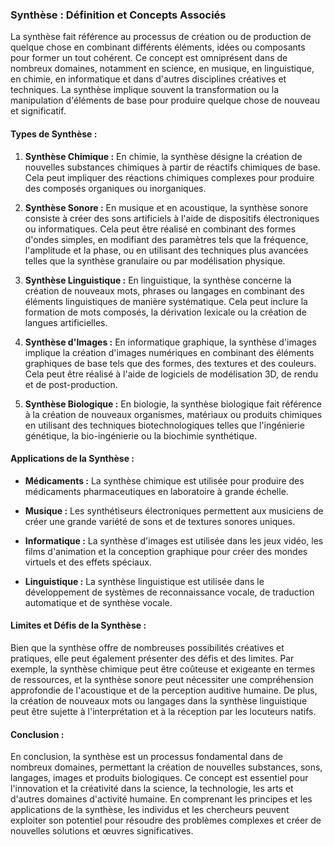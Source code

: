 ### **Synthèse : Définition et Concepts Associés**

La synthèse fait référence au processus de création ou de production de quelque chose en combinant différents éléments, idées ou composants pour former un tout cohérent. Ce concept est omniprésent dans de nombreux domaines, notamment en science, en musique, en linguistique, en chimie, en informatique et dans d'autres disciplines créatives et techniques. La synthèse implique souvent la transformation ou la manipulation d'éléments de base pour produire quelque chose de nouveau et significatif.

#### **Types de Synthèse :**

1. **Synthèse Chimique :** En chimie, la synthèse désigne la création de nouvelles substances chimiques à partir de réactifs chimiques de base. Cela peut impliquer des réactions chimiques complexes pour produire des composés organiques ou inorganiques.

2. **Synthèse Sonore :** En musique et en acoustique, la synthèse sonore consiste à créer des sons artificiels à l'aide de dispositifs électroniques ou informatiques. Cela peut être réalisé en combinant des formes d'ondes simples, en modifiant des paramètres tels que la fréquence, l'amplitude et la phase, ou en utilisant des techniques plus avancées telles que la synthèse granulaire ou par modélisation physique.

3. **Synthèse Linguistique :** En linguistique, la synthèse concerne la création de nouveaux mots, phrases ou langages en combinant des éléments linguistiques de manière systématique. Cela peut inclure la formation de mots composés, la dérivation lexicale ou la création de langues artificielles.

4. **Synthèse d'Images :** En informatique graphique, la synthèse d'images implique la création d'images numériques en combinant des éléments graphiques de base tels que des formes, des textures et des couleurs. Cela peut être réalisé à l'aide de logiciels de modélisation 3D, de rendu et de post-production.

5. **Synthèse Biologique :** En biologie, la synthèse biologique fait référence à la création de nouveaux organismes, matériaux ou produits chimiques en utilisant des techniques biotechnologiques telles que l'ingénierie génétique, la bio-ingénierie ou la biochimie synthétique.

#### **Applications de la Synthèse :**

- **Médicaments :** La synthèse chimique est utilisée pour produire des médicaments pharmaceutiques en laboratoire à grande échelle.

- **Musique :** Les synthétiseurs électroniques permettent aux musiciens de créer une grande variété de sons et de textures sonores uniques.

- **Informatique :** La synthèse d'images est utilisée dans les jeux vidéo, les films d'animation et la conception graphique pour créer des mondes virtuels et des effets spéciaux.

- **Linguistique :** La synthèse linguistique est utilisée dans le développement de systèmes de reconnaissance vocale, de traduction automatique et de synthèse vocale.

#### **Limites et Défis de la Synthèse :**

Bien que la synthèse offre de nombreuses possibilités créatives et pratiques, elle peut également présenter des défis et des limites. Par exemple, la synthèse chimique peut être coûteuse et exigeante en termes de ressources, et la synthèse sonore peut nécessiter une compréhension approfondie de l'acoustique et de la perception auditive humaine. De plus, la création de nouveaux mots ou langages dans la synthèse linguistique peut être sujette à l'interprétation et à la réception par les locuteurs natifs.

#### **Conclusion :**

En conclusion, la synthèse est un processus fondamental dans de nombreux domaines, permettant la création de nouvelles substances, sons, langages, images et produits biologiques. Ce concept est essentiel pour l'innovation et la créativité dans la science, la technologie, les arts et d'autres domaines d'activité humaine. En comprenant les principes et les applications de la synthèse, les individus et les chercheurs peuvent exploiter son potentiel pour résoudre des problèmes complexes et créer de nouvelles solutions et œuvres significatives.